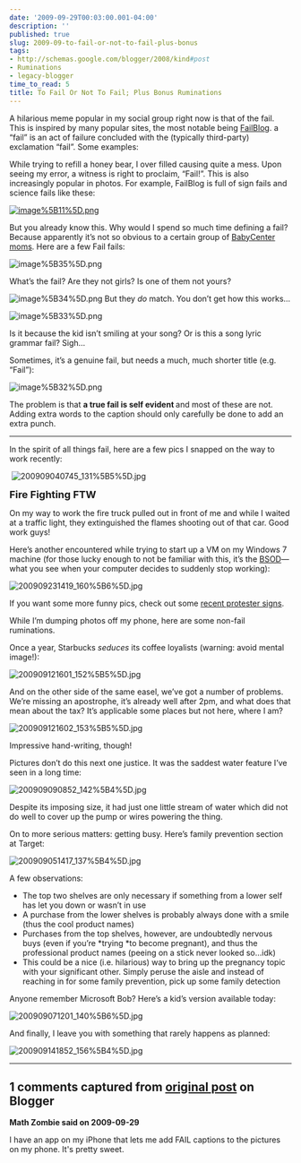 ```yaml
---
date: '2009-09-29T00:03:00.001-04:00'
description: ''
published: true
slug: 2009-09-to-fail-or-not-to-fail-plus-bonus
tags:
- http://schemas.google.com/blogger/2008/kind#post
- Ruminations
- legacy-blogger
time_to_read: 5
title: To Fail Or Not To Fail; Plus Bonus Ruminations
---
```



A hilarious meme popular in my social group right now is that of the fail. This is inspired by many popular sites, the most notable being [FailBlog](http://failblog.org/). a “fail” is an act of failure concluded with the (typically third-party) exclamation “fail”. Some examples:

While trying to refill a honey bear, I over filled causing quite a mess. Upon seeing my error, a witness is right to proclaim, “Fail!”. This is also increasingly popular in photos. For example, FailBlog is full of sign fails and science fails like these:  

[![image%5B11%5D.png](image%5B11%5D.png)](http://failblog.org/2009/08/30/sports-recognition-fail/)&#160;





But you already know this. Why would I spend so much time defining a fail? Because apparently it’s not so obvious to a certain group of [BabyCenter moms](http://community.babycenter.com/post/a13943225/fail_pictures_stole_from_the_june_board). Here are a few Fail fails:

![image%5B35%5D.png](image%5B35%5D.png)

What’s the fail? Are they not girls? Is one of them not yours?

![image%5B34%5D.png](image%5B34%5D.png) But they *do* match. You don’t get how this works…

![image%5B33%5D.png](image%5B33%5D.png)

Is it because the kid isn’t smiling at your song? Or is this a song lyric grammar fail? Sigh…

Sometimes, it’s a genuine fail, but needs a much, much shorter title (e.g. “Fail”):

![image%5B32%5D.png](image%5B32%5D.png)



The problem is that <strong>a true fail is self evident </strong>and most of these are not. Adding extra words to the caption should only carefully be done to add an extra punch. 

   <hr />

In the spirit of all things fail, here are a few pics I snapped on the way to work recently:  

&#160;![200909040745_131%5B5%5D.jpg](200909040745_131%5B5%5D.jpg)</a>    

<font size="4"><strong>Fire Fighting FTW</strong></font>



On my way to work the fire truck pulled out in front of me and while I waited at a traffic light, they extinguished the flames shooting out of that car. Good work guys!

Here’s another encountered while trying to start up a VM on my Windows 7 machine (for those lucky enough to not be familiar with this, it’s the [BSOD](http://en.wikipedia.org/wiki/Blue_Screen_of_Death)—what you see when your computer decides to suddenly stop working):

![200909231419_160%5B6%5D.jpg](200909231419_160%5B6%5D.jpg)</a> 

If you want some more funny pics, check out some [recent protester signs](http://www.huffingtonpost.com/2009/09/21/the-funniest-protest-sign_n_292342.html).

While I’m dumping photos off my phone, here are some non-fail ruminations.

Once a year, Starbucks *seduces* its coffee loyalists (warning: avoid mental image!):

![200909121601_152%5B5%5D.jpg](200909121601_152%5B5%5D.jpg)</a> 



And on the other side of the same easel, we’ve got a number of problems. We’re missing an apostrophe, it’s already well after 2pm, and what does that mean about the tax? It’s applicable some places but not here, where I am? 

![200909121602_153%5B5%5D.jpg](200909121602_153%5B5%5D.jpg)</a> 

Impressive hand-writing, though!

Pictures don’t do this next one justice. It was the saddest water feature I’ve seen in a long time:

![200909090852_142%5B4%5D.jpg](200909090852_142%5B4%5D.jpg)</a>&#160; 

Despite its imposing size, it had just one little stream of water which did not do well to cover up the pump or wires powering the thing.

On to more serious matters: getting busy. Here’s family prevention section at Target:

![200909051417_137%5B4%5D.jpg](200909051417_137%5B4%5D.jpg)</a>

A few observations:  <ul>   <li>The top two shelves are only necessary if something from a lower self has let you down or wasn’t in use</li>    <li>A purchase from the lower shelves is probably always done with a smile (thus the cool product names)</li>    <li>Purchases from the top shelves, however, are undoubtedly nervous buys (even if you’re *trying *to become pregnant), and thus the professional product names (peeing on a stick never looked so…idk)</li>    <li>This could be a nice (i.e. hilarious) way to bring up the pregnancy topic with your significant other. Simply peruse the aisle and instead of reaching in for some family prevention, pick up some family detection</li> </ul>

Anyone remember Microsoft Bob? Here’s a kid’s version available today:

![200909071201_140%5B6%5D.jpg](200909071201_140%5B6%5D.jpg)</a>

 And finally, I leave you with something that rarely happens as planned:

![200909141852_156%5B4%5D.jpg](200909141852_156%5B4%5D.jpg)</a>

---

## 1 comments captured from [original post](https://blog.wassupy.com/2009/09/to-fail-or-not-to-fail-plus-bonus.html) on Blogger

**Math Zombie said on 2009-09-29**

I have an app on my iPhone that lets me add FAIL captions to the pictures on my phone. It's pretty sweet.

